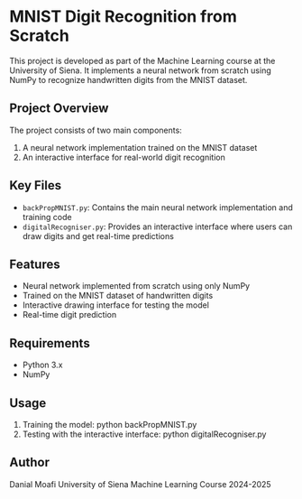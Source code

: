 # MNIST Digit Recognition from Scratch

This project is developed as part of the Machine Learning course at the University of Siena. It implements a neural network from scratch using NumPy to recognize handwritten digits from the MNIST dataset.

## Project Overview

The project consists of two main components:
1. A neural network implementation trained on the MNIST dataset
2. An interactive interface for real-world digit recognition

## Key Files

- `backPropMNIST.py`: Contains the main neural network implementation and training code
- `digitalRecogniser.py`: Provides an interactive interface where users can draw digits and get real-time predictions

## Features

- Neural network implemented from scratch using only NumPy
- Trained on the MNIST dataset of handwritten digits
- Interactive drawing interface for testing the model
- Real-time digit prediction

## Requirements

- Python 3.x
- NumPy

## Usage

1. Training the model:
    python backPropMNIST.py
2. Testing with the interactive interface:
    python digitalRecogniser.py

## Author

Danial Moafi
University of Siena
Machine Learning Course 2024-2025